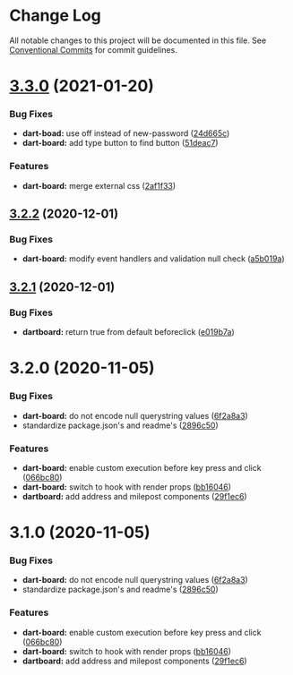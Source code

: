 # Change Log

All notable changes to this project will be documented in this file.
See [Conventional Commits](https://conventionalcommits.org) for commit guidelines.

# [3.3.0](https://github.com/agrc/kitchen-sink/compare/@agrc/dart-board@3.2.2...@agrc/dart-board@3.3.0) (2021-01-20)


### Bug Fixes

* **dart-boad:** use off instead of new-password ([24d665c](https://github.com/agrc/kitchen-sink/commit/24d665c4845dac77d16ff5a1c1ee4f144ca79ba7))
* **dart-board:** add type button to find button ([51deac7](https://github.com/agrc/kitchen-sink/commit/51deac74b4238f13516d34e3c2aefd9aee1d3218))


### Features

* **dart-board:** merge external css ([2af1f33](https://github.com/agrc/kitchen-sink/commit/2af1f335487bd3de4fa178d6d4c1bca82adc0cc2))





## [3.2.2](https://github.com/agrc/kitchen-sink/compare/@agrc/dart-board@3.2.1...@agrc/dart-board@3.2.2) (2020-12-01)


### Bug Fixes

* **dart-board:** modify event handlers and validation null check ([a5b019a](https://github.com/agrc/kitchen-sink/commit/a5b019ae54cdc787b975de7974dab60dbd981926))





## [3.2.1](https://github.com/agrc/kitchen-sink/compare/@agrc/dart-board@3.2.0...@agrc/dart-board@3.2.1) (2020-12-01)


### Bug Fixes

* **dartboard:** return true from default beforeclick ([e019b7a](https://github.com/agrc/kitchen-sink/commit/e019b7a18439cc47b4d759684dd8b00668ea20a6))





# 3.2.0 (2020-11-05)


### Bug Fixes

* **dart-board:** do not encode null querystring values ([6f2a8a3](https://github.com/agrc/kitchen-sink/commit/6f2a8a3a1d445e3cc1e2a619316b62f43de8dc70))
* standardize package.json's and readme's ([2896c50](https://github.com/agrc/kitchen-sink/commit/2896c5074f397c43945d08d5d66435cc43a1f78a))


### Features

* **dart-board:** enable custom execution before key press and click ([066bc80](https://github.com/agrc/kitchen-sink/commit/066bc802f72965946826ad3ff1a3603eefce4dd9))
* **dart-board:** switch to hook with render props ([bb16046](https://github.com/agrc/kitchen-sink/commit/bb16046c0df46f6d16890e4915f8ad3be80df3b8))
* **dartboard:** add address and milepost components ([29f1ec6](https://github.com/agrc/kitchen-sink/commit/29f1ec66563a7c4853937024680633b8dfe34669))





# 3.1.0 (2020-11-05)


### Bug Fixes

* **dart-board:** do not encode null querystring values ([6f2a8a3](https://github.com/agrc/kitchen-sink/commit/6f2a8a3a1d445e3cc1e2a619316b62f43de8dc70))
* standardize package.json's and readme's ([2896c50](https://github.com/agrc/kitchen-sink/commit/2896c5074f397c43945d08d5d66435cc43a1f78a))


### Features

* **dart-board:** enable custom execution before key press and click ([066bc80](https://github.com/agrc/kitchen-sink/commit/066bc802f72965946826ad3ff1a3603eefce4dd9))
* **dart-board:** switch to hook with render props ([bb16046](https://github.com/agrc/kitchen-sink/commit/bb16046c0df46f6d16890e4915f8ad3be80df3b8))
* **dartboard:** add address and milepost components ([29f1ec6](https://github.com/agrc/kitchen-sink/commit/29f1ec66563a7c4853937024680633b8dfe34669))
